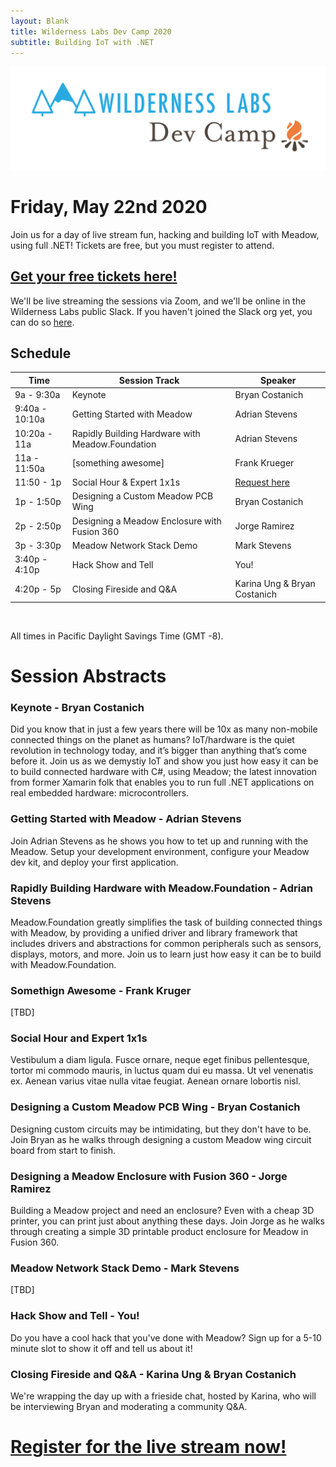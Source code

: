 ```yaml
---
layout: Blank
title: Wilderness Labs Dev Camp 2020
subtitle: Building IoT with .NET
---
```


![](Support_Files/Wilderness_Labs_Dev_Camp.svg)

# Friday, May 22nd 2020

Join us for a day of live stream fun, hacking and building IoT with Meadow, using full .NET! Tickets are free, but you must register to attend. 

## [Get your free tickets here!]()

We'll be live streaming the sessions via Zoom, and we'll be online in the Wilderness Labs public Slack. If you haven't joined the Slack org yet, you can do so [here](http://slackinvite.wildernesslabs.co/).

## Schedule

| Time            | Session Track | Speaker         |
|-----------------|---------------|-----------------|
| 9a - 9:30a      | Keynote       | Bryan Costanich |
| 9:40a - 10:10a  | Getting Started with Meadow | Adrian Stevens |
| 10:20a - 11a    | Rapidly Building Hardware with Meadow.Foundation | Adrian Stevens |
| 11a - 11:50a    | [something awesome] | Frank Krueger |
| 11:50 - 1p      | Social Hour & Expert 1x1s | [Request here]() |
| 1p - 1:50p      | Designing a Custom Meadow PCB Wing | Bryan Costanich |
| 2p - 2:50p      | Designing a Meadow Enclosure with Fusion 360 | Jorge Ramirez |
| 3p - 3:30p      | Meadow Network Stack Demo | Mark Stevens |
| 3:40p - 4:10p   | Hack Show and Tell | You! |
| 4:20p - 5p      | Closing Fireside and Q&A | Karina Ung & Bryan Costanich |

<br/>

All times in Pacific Daylight Savings Time (GMT -8).

# Session Abstracts

### Keynote - Bryan Costanich

Did you know that in just a few years there will be 10x as many non-mobile connected things on the planet as humans? IoT/hardware is the quiet revolution in technology today, and it’s bigger than anything that’s come before it. Join us as we demystiy IoT and show you just how easy it can be to build connected hardware with C#, using Meadow; the latest innovation from former Xamarin folk that enables you to run full .NET applications on real embedded hardware: microcontrollers.

### Getting Started with Meadow - Adrian Stevens

Join Adrian Stevens as he shows you how to tet up and running with the Meadow. Setup your development environment, configure your Meadow dev kit, and deploy your first application.

### Rapidly Building Hardware with Meadow.Foundation - Adrian Stevens

Meadow.Foundation greatly simplifies the task of building connected things with Meadow, by providing a unified driver and library framework that includes drivers and abstractions for common peripherals such as sensors, displays, motors, and more. Join us to learn just how easy it can be to build with Meadow.Foundation.

### Somethign Awesome - Frank Kruger

[TBD]

### Social Hour and Expert 1x1s

Vestibulum a diam ligula. Fusce ornare, neque eget finibus pellentesque, tortor mi commodo mauris, in luctus quam dui eu massa. Ut vel venenatis ex. Aenean varius vitae nulla vitae feugiat. Aenean ornare lobortis nisl. 

### Designing a Custom Meadow PCB Wing - Bryan Costanich

Designing custom circuits may be intimidating, but they don't have to be. Join Bryan as he walks through designing a custom Meadow wing circuit board from start to finish. 

### Designing a Meadow Enclosure with Fusion 360 - Jorge Ramirez

Building a Meadow project and need an enclosure? Even with a cheap 3D printer, you can print just about anything these days. Join Jorge as he walks through creating a simple 3D printable product enclosure for Meadow in Fusion 360.

### Meadow Network Stack Demo - Mark Stevens

[TBD]

### Hack Show and Tell - You!

Do you have a cool hack that you've done with Meadow? Sign up for a 5-10 minute slot to show it off and tell us about it!

### Closing Fireside and Q&A - Karina Ung & Bryan Costanich

We're wrapping the day up with a frieside chat, hosted by Karina, who will be interviewing Bryan and moderating a community Q&A.


# [Register for the live stream now!]()
